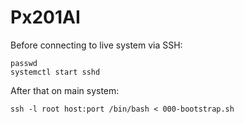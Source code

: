 # Px201AI

Before connecting to live system via SSH:
```
passwd
systemctl start sshd
```

After that on main system:
```
ssh -l root host:port /bin/bash < 000-bootstrap.sh
```
